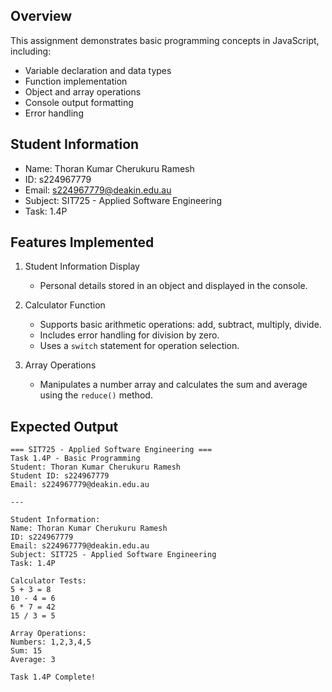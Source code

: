 ## Overview
This assignment demonstrates basic programming concepts in JavaScript, including:
- Variable declaration and data types  
- Function implementation  
- Object and array operations  
- Console output formatting  
- Error handling  

## Student Information
- Name: Thoran Kumar Cherukuru Ramesh  
- ID: s224967779  
- Email: s224967779@deakin.edu.au  
- Subject: SIT725 - Applied Software Engineering  
- Task: 1.4P  


## Features Implemented
1. Student Information Display
   - Personal details stored in an object and displayed in the console.  

2. Calculator Function
   - Supports basic arithmetic operations: add, subtract, multiply, divide.  
   - Includes error handling for division by zero.  
   - Uses a `switch` statement for operation selection.  

3. Array Operations
   - Manipulates a number array and calculates the sum and average using the `reduce()` method.  

## Expected Output
```
=== SIT725 - Applied Software Engineering ===
Task 1.4P - Basic Programming
Student: Thoran Kumar Cherukuru Ramesh
Student ID: s224967779
Email: s224967779@deakin.edu.au

---

Student Information:
Name: Thoran Kumar Cherukuru Ramesh
ID: s224967779
Email: s224967779@deakin.edu.au
Subject: SIT725 - Applied Software Engineering
Task: 1.4P

Calculator Tests:
5 + 3 = 8
10 - 4 = 6
6 * 7 = 42
15 / 3 = 5

Array Operations:
Numbers: 1,2,3,4,5
Sum: 15
Average: 3

Task 1.4P Complete!
```


